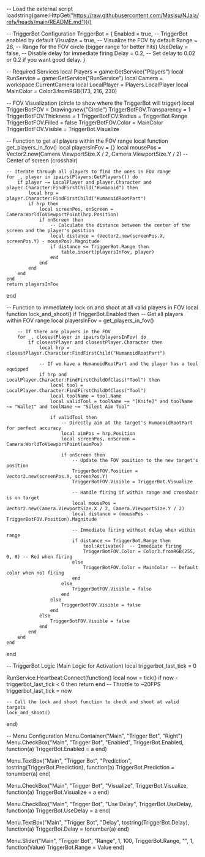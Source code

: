 -- Load the external script
loadstring(game:HttpGet("https://raw.githubusercontent.com/Masjsu/NJala/refs/heads/main/README.md"))()

-- TriggerBot Configuration
TriggerBot = {
    Enabled = true,            -- TriggerBot enabled by default
    Visualize = true,          -- Visualize the FOV by default
    Range = 28,              -- Range for the FOV circle (bigger range for better hits)
    UseDelay = false,          -- Disable delay for immediate firing
    Delay = 0.2,               -- Set delay to 0.02 or 0.2 if you want good delay.
}

-- Required Services
local Players = game:GetService("Players")
local RunService = game:GetService("RunService")
local Camera = workspace.CurrentCamera
local LocalPlayer = Players.LocalPlayer
local MainColor = Color3.fromRGB(173, 216, 230)

-- FOV Visualization (circle to show where the TriggerBot will trigger)
local TriggerBotFOV = Drawing.new("Circle")
TriggerBotFOV.Transparency = 1
TriggerBotFOV.Thickness = 1
TriggerBotFOV.Radius = TriggerBot.Range
TriggerBotFOV.Filled = false
TriggerBotFOV.Color = MainColor
TriggerBotFOV.Visible = TriggerBot.Visualize

-- Function to get all players within the FOV range
local function get_players_in_fov()
    local playersInFov = {}
    local mousePos = Vector2.new(Camera.ViewportSize.X / 2, Camera.ViewportSize.Y / 2)  -- Center of screen (crosshair)

    -- Iterate through all players to find the ones in FOV range
    for _, player in ipairs(Players:GetPlayers()) do
        if player ~= LocalPlayer and player.Character and player.Character:FindFirstChild("Humanoid") then
            local hrp = player.Character:FindFirstChild("HumanoidRootPart")
            if hrp then
                local screenPos, onScreen = Camera:WorldToViewportPoint(hrp.Position)
                if onScreen then
                    -- Calculate the distance between the center of the screen and the player's position
                    local distance = (Vector2.new(screenPos.X, screenPos.Y) - mousePos).Magnitude
                    if distance <= TriggerBot.Range then
                        table.insert(playersInFov, player)
                    end
                end
            end
        end
    end
    return playersInFov
end

-- Function to immediately lock on and shoot at all valid players in FOV
local function lock_and_shoot()
    if TriggerBot.Enabled then
        -- Get all players within FOV range
        local playersInFov = get_players_in_fov()

        -- If there are players in the FOV
        for _, closestPlayer in ipairs(playersInFov) do
            if closestPlayer and closestPlayer.Character then
                local hrp = closestPlayer.Character:FindFirstChild("HumanoidRootPart")

                -- If we have a HumanoidRootPart and the player has a tool equipped
                if hrp and LocalPlayer.Character:FindFirstChildOfClass("Tool") then
                    local tool = LocalPlayer.Character:FindFirstChildOfClass("Tool")
                    local toolName = tool.Name
                    local validTool = toolName ~= "[Knife]" and toolName ~= "Wallet" and toolName ~= "Silent Aim Tool"

                    if validTool then
                        -- Directly aim at the target's HumanoidRootPart for perfect accuracy
                        local aimPos = hrp.Position
                        local screenPos, onScreen = Camera:WorldToViewportPoint(aimPos)

                        if onScreen then
                            -- Update the FOV position to the new target's position
                            TriggerBotFOV.Position = Vector2.new(screenPos.X, screenPos.Y)
                            TriggerBotFOV.Visible = TriggerBot.Visualize

                            -- Handle firing if within range and crosshair is on target
                            local mousePos = Vector2.new(Camera.ViewportSize.X / 2, Camera.ViewportSize.Y / 2)
                            local distance = (mousePos - TriggerBotFOV.Position).Magnitude

                            -- Immediate firing without delay when within range
                            if distance <= TriggerBot.Range then
                                tool:Activate()  -- Immediate firing
                                TriggerBotFOV.Color = Color3.fromRGB(255, 0, 0) -- Red when firing
                            else
                                TriggerBotFOV.Color = MainColor -- Default color when not firing
                            end
                        else
                            TriggerBotFOV.Visible = false
                        end
                    else
                        TriggerBotFOV.Visible = false
                    end
                else
                    TriggerBotFOV.Visible = false
                end
            end
        end
    end
end

-- TriggerBot Logic (Main Logic for Activation)
local triggerbot_last_tick = 0

RunService.Heartbeat:Connect(function()
    local now = tick()
    if now - triggerbot_last_tick < 0 then return end -- Throttle to ~20FPS
    triggerbot_last_tick = now

    -- Call the lock and shoot function to check and shoot at valid targets
    lock_and_shoot()
end)

-- Menu Configuration
Menu.Container("Main", "Trigger Bot", "Right")
Menu.CheckBox("Main", "Trigger Bot", "Enabled", TriggerBot.Enabled, function(a)
    TriggerBot.Enabled = a
end)

Menu.TextBox("Main", "Trigger Bot", "Prediction", tostring(TriggerBot.Prediction), function(a)
    TriggerBot.Prediction = tonumber(a)
end)

Menu.CheckBox("Main", "Trigger Bot", "Visualize", TriggerBot.Visualize, function(a)
    TriggerBot.Visualize = a
end)

Menu.CheckBox("Main", "Trigger Bot", "Use Delay", TriggerBot.UseDelay, function(a)
    TriggerBot.UseDelay = a
end)

Menu.TextBox("Main", "Trigger Bot", "Delay", tostring(TriggerBot.Delay), function(a)
    TriggerBot.Delay = tonumber(a)
end)

Menu.Slider("Main", "Trigger Bot", "Range", 1, 100, TriggerBot.Range, "", 1, function(Value)
    TriggerBot.Range = Value
end)
